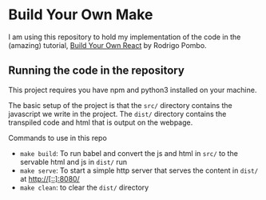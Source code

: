 # Build Your Own Make

I am using this repository to hold my implementation of the code in the (amazing) tutorial, [Build Your Own React](https://pomb.us/build-your-own-react/) by Rodrigo Pombo.

## Running the code in the repository

This project requires you have npm and python3 installed on your machine.

The basic setup of the project is that the `src/` directory contains the javascript we write in the project. The `dist/` directory contains the transpiled code and html that is output on the webpage.

Commands to use in this repo

- `make build`: To run babel and convert the js and html in `src/` to the servable html and js in `dist/` run
- `make serve`: To start a simple http server that serves the content in `dist/` at [http://[::]:8080/](http://[::]:8080/)
- `make clean`: to clear the `dist/` directory
